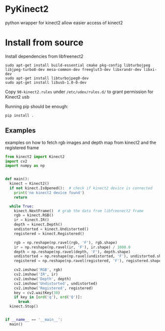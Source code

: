 PyKinect2
=========

python wrapper for kinect2 allow easier access of kinect2

# Install from source

Install dependencies from libfreenect2

```shell
sudo apt-get install build-essential cmake pkg-config libturbojpeg libjpeg-turbo8-dev mesa-common-dev freeglut3-dev libxrandr-dev libxi-dev
sudo apt-get install libturbojpeg0-dev
sudo apt-get install libusb-1.0-0-dev
```

Copy `90-kinect2.rules` under `/etc/udev/rules.d/` to grant permission for Kinect2 usb


Running pip should be enough:
```shell
pip install .
```



## Examples

examples on how to fetch rgb images and depth map from kinect2 and the
registered frame

```python
from kinect2 import Kinect2
import cv2
import numpy as np


def main():
  kinect = Kinect2()
  if not kinect.IsOpened():  # check if kinect2 device is connected
    print('no kinect2 device found')
    return

  while True:
    kinect.NextFrame()  # grab the data from libfreenect2 frame
    rgb = kinect.RGB()
    ir = kinect.IR()
    depth = kinect.Depth()
    undistorted = kinect.Undistorted()
    registered = kinect.Registered()

    rgb = np.reshape(np.ravel(rgb, 'F'), rgb.shape)
    ir = np.reshape(np.ravel(ir, 'F'), ir.shape) / 1000.0
    depth = np.reshape(np.ravel(depth, 'F'), depth.shape)
    undistorted = np.reshape(np.ravel(undistorted, 'F'), undistorted.shape)
    registered = np.reshape(np.ravel(registered, 'F'), registered.shape)

    cv2.imshow('RGB', rgb)
    cv2.imshow('IR', ir)
    cv2.imshow('Depth', depth)
    cv2.imshow('Undistorted', undistorted)
    cv2.imshow('Registered', registered)
    key = cv2.waitKey(30)
    if key in [ord('q'), ord('Q')]:
      break
  kinect.Stop()


if __name__ == '__main__':
  main()
```
